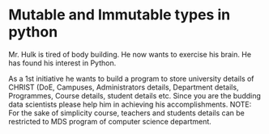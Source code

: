 # Mutable and Immutable types in python

Mr. Hulk is tired of body building. He now wants to exercise his brain. He has found his interest in Python.

As a 1st initiative he wants to build a program to store university details of CHRIST (DoE, Campuses, Administrators details, Department details, Programmes, Course details, student details etc. 
Since you are the budding data scientists please help him in achieving his accomplishments. 
NOTE: For the sake of simplicity course, teachers and students details can be restricted to MDS program of computer science department.
